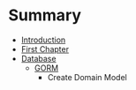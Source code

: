 # Summary

* [Introduction](README.md)
* [First Chapter](chapter1.md)
* [Database](database.md)
   * [GORM](gorm.md)
       * Create Domain Model

